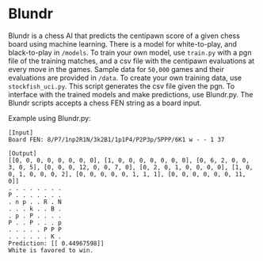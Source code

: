 # Blundr

Blundr is a chess AI that predicts the centipawn score of a given chess board using machine learning. There is a model for white-to-play, and black-to-play in ```/models```. To train your own model, use ```train.py``` with a pgn file of the training matches, and a csv file with the centipawn evaluations at every move in the games. Sample data for ```50,000``` games and their evaluations are provided in ```/data```. To create your own training data, use ```stockfish_uci.py```. This script generates the csv file given the pgn. To interface with the trained models and make predictions, use Blundr.py. The Blundr scripts accepts a chess FEN string as a board input.

Example using Blundr.py:
```
[Input]
Board FEN: 8/P7/1np2R1N/3k2B1/1p1P4/P2P3p/5PPP/6K1 w - - 1 37

[Output]
[[0, 0, 0, 0, 0, 0, 0, 0], [1, 0, 0, 0, 0, 0, 0, 0], [0, 6, 2, 0, 0, 3, 0, 5], [0, 0, 0, 12, 0, 0, 7, 0], [0, 2, 0, 1, 0, 0, 0, 0], [1, 0, 0, 1, 0, 0, 0, 2], [0, 0, 0, 0, 0, 1, 1, 1], [0, 0, 0, 0, 0, 0, 11, 0]]
. . . . . . . .
P . . . . . . .
. n p . . R . N
. . . k . . B .
. p . P . . . .
P . . P . . . p
. . . . . P P P
. . . . . . K .
Prediction: [[ 0.44967598]]
White is favored to win.
